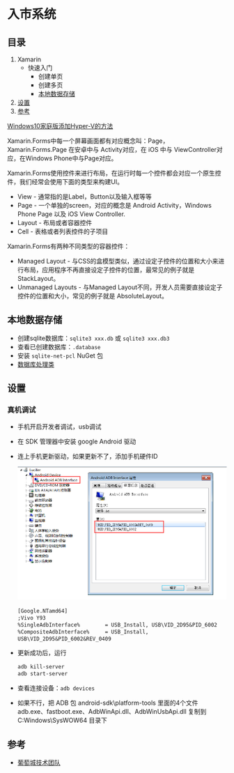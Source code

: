 # 入市系统

## 目录

1. Xamarin
   - 快速入门
     - 创建单页
     - 创建多页
     - [本地数据存储](#本地数据存储)
2. [设置](#设置)
3. [参考](#参考)

[Windows10家庭版添加Hyper-V的方法](https://jingyan.baidu.com/article/d7130635e5678113fcf4757f.html)

Xamarin.Forms中每一个屏幕画面都有对应概念叫：Page，Xamarin.Forms.Page 在安卓中与 Activity对应，在 iOS 中与 ViewController对应，在Windows Phone中与Page对应。

Xamarin.Forms使用控件来进行布局，在运行时每一个控件都会对应一个原生控件，我们经常会使用下面的类型来构建UI。

- View - 通常指的是Label，Button以及输入框等等
- Page - 一个单独的screen，对应的概念是 Android Activity，Windows Phone Page 以及 iOS View Controller.
- Layout - 布局或者容器控件
- Cell - 表格或者列表控件的子项目

Xamarin.Forms有两种不同类型的容器控件：

- Managed Layout - 与CSS的盒模型类似，通过设定子控件的位置和大小来进行布局，应用程序不再直接设定子控件的位置，最常见的例子就是 StackLayout。
- Unmanaged Layouts - 与Managed Layout不同，开发人员需要直接设定子控件的位置和大小，常见的例子就是 AbsoluteLayout。

## 本地数据存储

- 创建sqlite数据库：`sqlite3 xxx.db` 或 `sqlite3 xxx.db3`
- 查看已创建数据库：`.database`
- 安装 `sqlite-net-pcl` NuGet 包
- [数据库处理类](./Bow.Enter/Models/Database.cs)

## 设置

### 真机调试

- 手机开启开发者调试，usb调试
- 在 SDK 管理器中安装 google Android 驱动
- 连上手机更新驱动，如果更新不了，添加手机硬件ID

  ![x](./Resource/查看硬件ID.png)

  ```inf
  [Google.NTamd64]
  ;Vivo Y93
  %SingleAdbInterface%        = USB_Install, USB\VID_2D95&PID_6002  
  %CompositeAdbInterface%     = USB_Install, USB\VID_2D95&PID_6002&REV_0409
  ```

- 更新成功后，运行

  ```sh
  adb kill-server
  adb start-server
  ```

- 查看连接设备：`adb devices`
- 如果不行，把 ADB 包 android-sdk\platform-tools 里面的4个文件 adb.exe、fastboot.exe、AdbWinApi.dll、AdbWinUsbApi.dll 复制到 C:Windows\SysWOW64 目录下

## 参考

- [葡萄城技术团队](https://www.cnblogs.com/powertoolsteam/)
